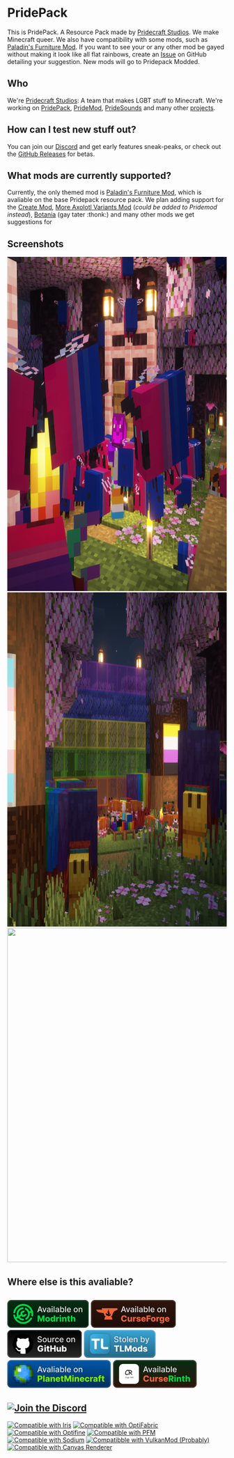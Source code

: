 <!-- Cuties -->
# PridePack
This is PridePack. A Resource Pack made by [Pridecraft Studios](https://github.com/pridecraft-studios). We make Minecraft queer.
We also have compatibility with some mods, such as [Paladin's Furniture Mod](https://modrinth.com/mod/paladins-furniture). If you want to see your  or any other mod be gayed without making it look like all flat rainbows, create an [Issue](https://github.com/Pridecraft-Studios/pridepack-modded/issues/new) on GitHub detailing your suggestion. New mods will go to Pridepack Modded.
## Who
We're [Pridecraft Studios](https://pridepack.gay): A team that makes LGBT stuff to Minecraft. We're working on [PridePack](https://github.com/Pridecraft-Studios/PridePack), [PrideMod](https://github.com/Pridecraft-Studios/PrideMod), [PrideSounds](https://github.com/Pridecraft-Studios/PrideSounds) and many other [projects](https://github.com/orgs/Pridecraft-Studios/repositories).
## How can I test new stuff out?
You can join our [Discord](https://discord.pridecraft.gay) and get early features sneak-peaks, or check out the [GitHub Releases](https://github.com/Pridecraft-Studios/pridepack/releases) for betas.
## What mods are currently supported?
Currently, the only themed mod is [Paladin's Furniture Mod](https://modrinth.com/mod/paladins-furniture), which is avaliable on the base Pridepack resource pack.
We plan adding support for the [Create Mod](https://modrinth.com/mod/create), [More Axolotl Variants Mod](https://modrinth.com/mod/mavm) (*could be added to Pridemod instead*), [Botania](https://modrinth.com/mod/botania) (gay tater :thonk:) and many other mods we get suggestions for
## Screenshots
<img src="https://github.com/Nu-Git/blurryface/blob/main/pridecraft/5.0/images/description/BIIS%20EVERYWHERE.png?raw=true"  width="1366" height="768">

<img src="https://github.com/Nu-Git/blurryface/blob/main/pridecraft/5.0/images/description/sniffer%20and%20glass.png?raw=true"  width="1366" height="768">

<img src="https://github.com/Nu-Git/blurryface/blob/main/pridecraft/5.0/images/description/%E0%B6%9E.png?raw=true"  width="1366" height="768">


## Where else is this avaliable?
[![Get on Modrinth](https://github.com/Nu-Git/blurrybadges/blob/main/badges/64h/Avaliable%20on%20Modrinth.png?raw=true)](https://modrinth.com/resourcepack/pridepack) [![Get on CurseForge](https://github.com/Nu-Git/blurrybadges/blob/main/badges/64h/curseforge_vector%201.png?raw=true)](https://www.curseforge.com/minecraft/texture-packs/pride-pack) [![Get on GitHub](https://github.com/Nu-Git/blurrybadges/blob/main/badges/64h/Avaliable%20on%20Github.png?raw=true)](https://github.com/Pridecraft-Studios/pridepack) [![Stolen by TLMods](https://github.com/Nu-Git/blurrybadges/blob/main/badges/64h/Stolen%20By%20TLMods.png?raw=true)](https://tlmods.org/en/resourcepacks/pride-pack-v3/) [![Get on PMC](https://github.com/Nu-Git/blurrybadges/blob/main/badges/64h/Avaliable%20On%20PMC.png?raw=true)](https://www.planetminecraft.com/member/canalnu/) [
![Get on CurseRinth](https://github.com/Nu-Git/blurrybadges/blob/main/badges/64h/Avaliable%20on%20Curserinth.png?raw=true)](https://curserinth.kuylar.dev/resourcepack/respack__pride-pack)
---
[![Join the Discord](https://github.com/Nu-Git/questionmark-badges/blob/main/badges/1Xpng/Join%20the%20Discord@1x.png?raw=true)](https://discord.pridecraft.gay)
---
[![Compatible with Iris](https://github.com/Nu-Git/questionmark-badges/blob/main/badges/1Xpng/Compatible%20with%20Iris%20Shaders@1x-1.png?raw=true)](https://irisshaders.net/) [![Compatible with OptiFabric](https://github.com/Nu-Git/questionmark-badges/blob/main/badges/1Xpng/Compatible%20with%20Optifabric@1x.png?raw=true)](https://www.curseforge.com/minecraft/mc-mods/optifabric) [![Compatible with Optifine](https://github.com/Nu-Git/questionmark-badges/blob/main/badges/1Xpng/Compatible%20with%20Optifine@1x.png?raw=true)](https://optifine.net)
[![Compatible with PFM](https://github.com/Nu-Git/questionmark-badges/blob/main/badges/1Xpng/Compatible%20with%20PFM@1x.png?raw=true)](https://modrinth.com/mod/paladins-furniture) [![Compatible with Sodium](https://github.com/Nu-Git/questionmark-badges/blob/main/badges/1Xpng/Compatible%20with%20Sodium@1x.png?raw=true)](https://modrinth.com/mod/sodium)
[![Compatibble with VulkanMod (Probably)](https://github.com/Nu-Git/questionmark-badges/blob/main/pridepack-4.20/Compatible%20with%20VulkanMod.png?raw=true)](https://modrinth.com/mod/vulkanmod) [![Compatible with Canvas Renderer](https://github.com/Nu-Git/questionmark-badges/blob/main/pridepack-4.20/Compatible%20with%20Canvas.png?raw=true)](https://modrinth.com/mod/canvas)
